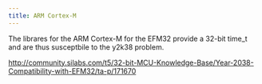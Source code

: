```yaml
---
title: ARM Cortex-M
---
```

The librares for the ARM Cortex-M for the EFM32
provide a 32-bit time_t and are thus susceptbile
to the y2k38 problem.

http://community.silabs.com/t5/32-bit-MCU-Knowledge-Base/Year-2038-Compatibility-with-EFM32/ta-p/171670

